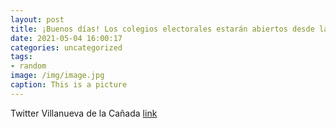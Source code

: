 ```yaml
---
layout: post
title: ¡Buenos días! Los colegios electorales estarán abiertos desde las 9:00 hasta las 20:00 h. Os dejamos la información de la @Comun...
date: 2021-05-04 16:00:17
categories: uncategorized
tags:
- random
image: /img/image.jpg
caption: This is a picture
---
```

Twitter Villanueva de la Cañada [link](https://twitter.com/AytoVDLCanada/status/1389468571747618816)

